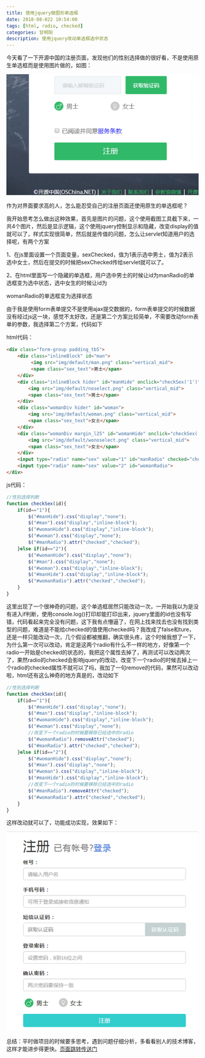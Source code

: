 ```yaml
---
title: 使用jquery做图形单选框
date: 2018-08-022 10:54:00 
tags: [html, radio, checked] 
categories: 甘明阳
description: 使用jquery改动单选框选中状态
---
```


今天看了一下开源中国的注册页面，发现他们的性别选择做的很好看，不是使用原生单选框而是使用图片做的，如图：

![Q图片2018082210402](https://raw.githubusercontent.com/ganmyxh/ganmyxh.io/master/img/radio_01.png)

作为对界面要求高的人，怎么能忍受自己的注册页面还使用原生的单选框呢？

我开始思考怎么做出这种效果，首先是图片的问题，这个使用截图工具截下来，一共4个图片，然后是显示逻辑，这个使用jquery控制显示和隐藏，改变display的值就可以了，样式实现很简单，然后就是传值的问题，怎么让servlet知道用户的选择呢，有两个方案

1、在js里面设置一个页面变量，sexChecked，值为1表示选中男士，值为2表示选中女士，然后在提交的时候把sexChecked传给servlet就可以了。

2、在html里面写一个隐藏的单选框，用户选中男士的时候让id为manRadio的单选框变为选中状态，选中女生的时候让id为

womanRadio的单选框变为选择状态

由于我是使用form表单提交不是使用ajax提交数据的，form表单提交的时候数据没有经过js这一块，感觉不太好改，还是第二个方案比较简单，不需要改动form表单的参数，我选择第二个方案，代码如下

html代码：

```html
<div class="form-group padding_tb5">
    <div class="inlineBlock" id="man">
         <img src="img/default/man.png" class="vertical_mid">
         <span class="sex_text">男士</span>
    </div>
    <div class="inlineBlock hider" id="manHide" onclick="checkSex('1')">
        <img src="img/default/noselect.png" class="vertical_mid">
        <span class="sex_text">男士</span>
    </div>
    <div class="womanDiv hider" id="woman">
        <img src="img/default/woman.png" class="vertical_mid">
        <span class="sex_text">女士</span>
    </div>
    <div class="womanDiv margin_l25" id="womanHide" onclick="checkSex('2')">
        <img src="img/default/wonoselect.png" class="vertical_mid">
        <span class="sex_text">女士</span>
    </div>
    <input type="radio" name="sex" value="1" id="manRadio" checked="checked">
    <input type="radio" name="sex" value="2" id="womanRadio">
</div>
```

js代码：

```javascript
//性别选择判断
function checkSex(id){
    if(id=="1"){
        $("#manHide").css("display","none");
        $("#man").css("display","inline-block");
        $("#womanHide").css("display","inline-block");
        $("#woman").css("display","none");
        $("#manRadio").attr("checked","checked");
    }else if(id=="2"){
        $("#womanHide").css("display","none");
        $("#man").css("display","none");
        $("#woman").css("display","inline-block");
        $("#manHide").css("display","inline-block");
        $("#womanRadio").attr("checked","checked");
    }
}
```

这里出现了一个很神奇的问题，这个单选框居然只能改动一次，一开始我以为是没有进入if判断，使用console.log()打印却能打印出来，jquery里面的id也没有写错，代码看起来完全没有问题，这下我有点懵逼了，在网上找来找去也没有找到类型的问题，难道是不能给checked的值使用checked吗？我改成了false和ture，还是一样只能改动一次，几个假设都被推翻，确实很头疼，这个时候我想了一下，为什么第一次可以改动，肯定是这两个radio有什么不一样的地方，好像第一个radio一开始是checked的状态的，我把这个属性去掉了，再测试可以改动两次了，果然radio的checked会影响jquery的改动，改变下一个radio的时候去掉上一个radio的checked属性不就可以了吗，我加了一句remove的代码，果然可以改动啦，html还有这么神奇的地方真是的，改动如下

```javascript
//性别选择判断
function checkSex(id){
    if(id=="1"){
        $("#manHide").css("display","none");
        $("#man").css("display","inline-block");
        $("#womanHide").css("display","inline-block");
        $("#woman").css("display","none");
        //改变下一个radio的时候要移除已经选中的radio
        $("#womanRadio").removeAttr("checked");
        $("#manRadio").attr("checked","checked");
    }else if(id=="2"){
        $("#womanHide").css("display","none");
        $("#man").css("display","none");
        $("#woman").css("display","inline-block");
        $("#manHide").css("display","inline-block");
        //改变下一个radio的时候要移除已经选中的radio
        $("#manRadio").removeAttr("checked");
        $("#womanRadio").attr("checked","checked");
    }
}
```

这样改动就可以了，功能成功实现，效果如下：

![Q图片2018082211143](https://raw.githubusercontent.com/ganmyxh/ganmyxh.io/master/img/radio_02.png)

总结：平时做项目的时候要多思考，遇到问题仔细分析，多看看别人的技术博客，这样才能进步得更快。[页面跳转传送门](http://www.ganmyds.cn/servletPro/html/register.jsp)